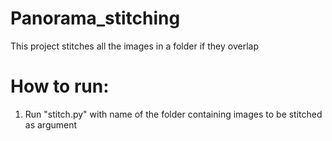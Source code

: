 # Panorama_stitching
This project stitches all the images in a folder if they overlap

# How to run:

1. Run "stitch.py" with name of the folder containing images to be stitched as argument
